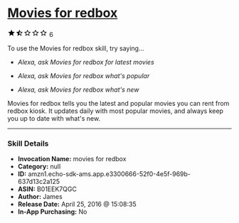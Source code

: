 # [Movies for redbox](http://alexa.amazon.com/#skills/amzn1.echo-sdk-ams.app.e3300666-52f0-4e5f-969b-637d13c2a125)
![1.4 stars](../../images/ic_star_black_18dp_1x.png)![1.4 stars](../../images/ic_star_half_black_18dp_1x.png)![1.4 stars](../../images/ic_star_border_black_18dp_1x.png)![1.4 stars](../../images/ic_star_border_black_18dp_1x.png)![1.4 stars](../../images/ic_star_border_black_18dp_1x.png) 6

To use the Movies for redbox skill, try saying...

* *Alexa, ask Movies for redbox for latest movies*

* *Alexa, ask Movies for redbox what's popular*

* *Alexa, ask Movies for redbox what's new*

Movies for redbox tells you the latest and popular movies you can rent from redbox kiosk. It updates daily with most popular movies, and always keep you up to date with what's new.

***

### Skill Details

* **Invocation Name:** movies for redbox
* **Category:** null
* **ID:** amzn1.echo-sdk-ams.app.e3300666-52f0-4e5f-969b-637d13c2a125
* **ASIN:** B01EEK7QGC
* **Author:** James
* **Release Date:** April 25, 2016 @ 15:08:35
* **In-App Purchasing:** No
